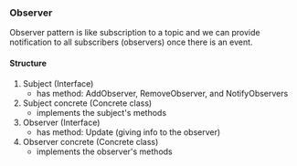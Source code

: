 ### Observer

Observer pattern is like subscription to a topic and we can provide notification to all subscribers (observers) once there is an event.

#### Structure
1. Subject (Interface)
    - has method: AddObserver, RemoveObserver, and NotifyObservers
2. Subject concrete (Concrete class)
    - implements the subject's methods
3. Observer (Interface)
    - has method: Update (giving info to the observer)
4. Observer concrete (Concrete class)
    - implements the observer's methods